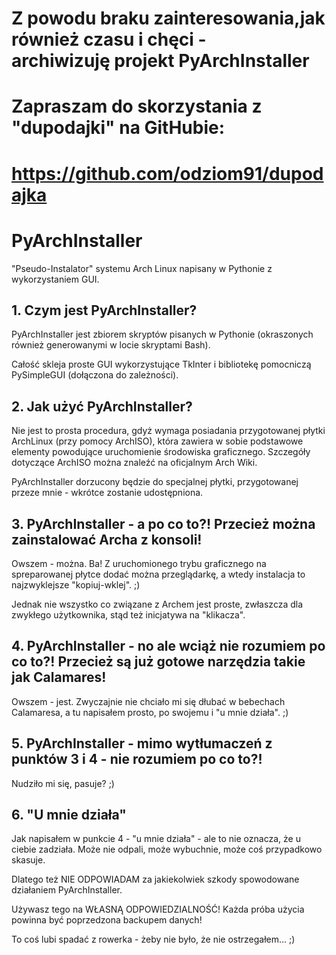 # Z powodu braku zainteresowania,jak również czasu i chęci - archiwizuję projekt PyArchInstaller
# Zapraszam do skorzystania z "dupodajki" na GitHubie:
# https://github.com/odziom91/dupodajka

# PyArchInstaller
"Pseudo-Instalator" systemu Arch Linux napisany w Pythonie z wykorzystaniem GUI.

## 1. Czym jest PyArchInstaller?
PyArchInstaller jest zbiorem skryptów pisanych w Pythonie (okraszonych również generowanymi w locie skryptami Bash).

Całość skleja proste GUI wykorzystujące TkInter i bibliotekę pomocniczą PySimpleGUI (dołączona do zależności).

## 2. Jak użyć PyArchInstaller?
Nie jest to prosta procedura, gdyż wymaga posiadania przygotowanej płytki ArchLinux (przy pomocy ArchISO), która zawiera w sobie podstawowe elementy powodujące uruchomienie środowiska graficznego. Szczegóły dotyczące ArchISO można znaleźć na oficjalnym Arch Wiki.

PyArchInstaller dorzucony będzie do specjalnej płytki, przygotowanej przeze mnie - wkrótce zostanie udostępniona.

## 3. PyArchInstaller - a po co to?! Przecież można zainstalować Archa z konsoli!
Owszem - można. Ba! Z uruchomionego trybu graficznego na spreparowanej płytce dodać można przeglądarkę, a wtedy instalacja to najzwyklejsze "kopiuj-wklej". ;)

Jednak nie wszystko co związane z Archem jest proste, zwłaszcza dla zwykłego użytkownika, stąd też inicjatywa na "klikacza".

## 4. PyArchInstaller - no ale wciąż nie rozumiem po co to?! Przecież są już gotowe narzędzia takie jak Calamares!
Owszem - jest. Zwyczajnie nie chciało mi się dłubać w bebechach Calamaresa, a tu napisałem prosto, po swojemu i "u mnie działa". ;)

## 5. PyArchInstaller - mimo wytłumaczeń z punktów 3 i 4 - nie rozumiem po co to?!
Nudziło mi się, pasuje? ;)

## 6. "U mnie działa"
Jak napisałem w punkcie 4 - "u mnie działa" - ale to nie oznacza, że u ciebie zadziała. Może nie odpali, może wybuchnie, może coś przypadkowo skasuje.

Dlatego też NIE ODPOWIADAM za jakiekolwiek szkody spowodowane działaniem PyArchInstaller.

Używasz tego na WŁASNĄ ODPOWIEDZIALNOŚĆ! Każda próba użycia powinna być poprzedzona backupem danych!

To coś lubi spadać z rowerka - żeby nie było, że nie ostrzegałem... ;)
